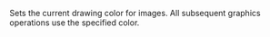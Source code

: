 Sets the current drawing color for images. All subsequent graphics operations use the specified color.